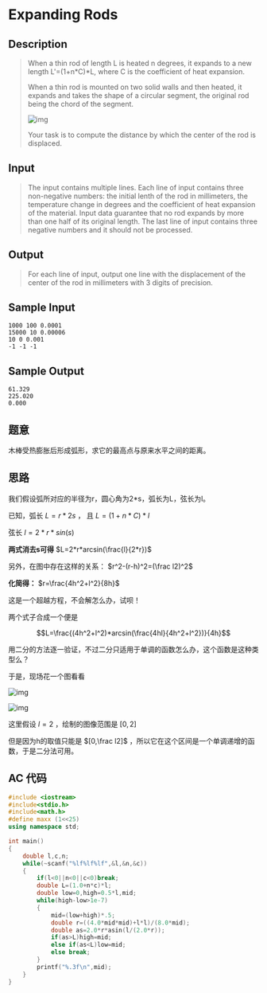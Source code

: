 # Expanding Rods

## **Description**

> When a thin rod of length L is heated n degrees, it expands to a new length L'=(1+n\*C)\*L, where C is the coefficient of heat expansion. 
>
> When a thin rod is mounted on two solid walls and then heated, it expands and takes the shape of a circular segment, the original rod being the chord of the segment. 
>
> ![img](http://poj.org/images/1905_1.jpg)
>
> Your task is to compute the distance by which the center of the rod is displaced.



## **Input**

> The input contains multiple lines. Each line of input contains three non-negative numbers: the initial lenth of the rod in millimeters, the temperature change in degrees and the coefficient of heat expansion of the material. Input data guarantee that no rod expands by more than one half of its original length. The last line of input contains three negative numbers and it should not be processed.



## **Output**

> For each line of input, output one line with the displacement of the center of the rod in millimeters with 3 digits of precision. 



## **Sample Input**

    1000 100 0.0001
    15000 10 0.00006
    10 0 0.001
    -1 -1 -1



## **Sample Output**

    61.329
    225.020
    0.000



## **题意**

木棒受热膨胀后形成弧形，求它的最高点与原来水平之间的距离。



## **思路**

我们假设弧所对应的半径为r，圆心角为2*s，弧长为L，弦长为l。

已知，弧长 $L=r*2s$ ， 且 $L=(1+n*C)*l$

弦长 $l=2*r*sin(s)$

**两式消去s可得** $L=2*r*arcsin(\frac{l}{2*r})$



另外，在图中存在这样的关系： $r^2-(r-h)^2=(\frac l2)^2$

**化简得：** $r=\frac{4h^2+l^2}{8h}$

这是一个超越方程，不会解怎么办，试呗！



两个式子合成一个便是

$$L=\frac{(4h^2+l^2)*arcsin(\frac{4hl}{4h^2+l^2})}{4h}$$

用二分的方法逐一验证，不过二分只适用于单调的函数怎么办，这个函数是这种类型么？

于是，现场花一个图看看

![img](https://www.dreamwings.cn/wp-content/uploads/2017/01/20170126221508.png)

![img](https://www.dreamwings.cn/wp-content/uploads/2017/01/20170126221422.png)

这里假设 $l=2$ ，绘制的图像范围是 $[0,2]$

但是因为h的取值只能是 $[0,\frac l2]$ ，所以它在这个区间是一个单调递增的函数，于是二分法可用。



## **AC 代码**

```cpp
#include <iostream>
#include<stdio.h>
#include<math.h>
#define maxx (1<<25)
using namespace std;

int main()
{
    double l,c,n;
    while(~scanf("%lf%lf%lf",&l,&n,&c))
    {
        if(l<0||n<0||c<0)break;
        double L=(1.0+n*c)*l;
        double low=0,high=0.5*l,mid;
        while(high-low>1e-7)
        {
            mid=(low+high)*.5;
            double r=((4.0*mid*mid)+l*l)/(8.0*mid);
            double as=2.0*r*asin(l/(2.0*r));
            if(as>L)high=mid;
            else if(as<L)low=mid;
            else break;
        }
        printf("%.3f\n",mid);
    }
}
```

